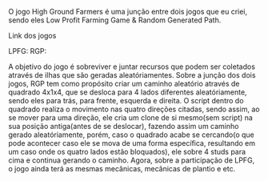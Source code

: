 O jogo High Ground Farmers é uma junção entre dois jogos que eu criei, sendo eles Low Profit Farming Game & Random Generated Path.

Link dos jogos

LPFG:
RGP:

A objetivo do jogo é sobreviver e juntar recursos que podem ser coletados através de ilhas que são geradas aleatóriamentes.
Sobre a junção dos dois jogos, RGP tem como propósito criar um caminho aleatório através de quadrado 4x1x4, que se desloca para 4 lados diferentes aleatóriamente, sendo eles para trás, para frente, esquerda e direita. O script dentro do quadrado realiza o movimento nas quatro direções citadas, sendo assim, ao se mover para uma direção, ele cria um clone de si mesmo(sem script) na sua posição antiga(antes de se deslocar), fazendo assim um caminho gerado aleatóriamente, porém, caso o quadrado acabe se cercando(o que pode acontecer caso ele se mova de uma forma específica, resultando em um caso onde os quatro lados estão bloquados), ele sobre 4 studs para cima e continua gerando o caminho. Agora, sobre a participação de LPFG, o jogo ainda terá as mesmas mecânicas, mecânicas de plantio e etc.
